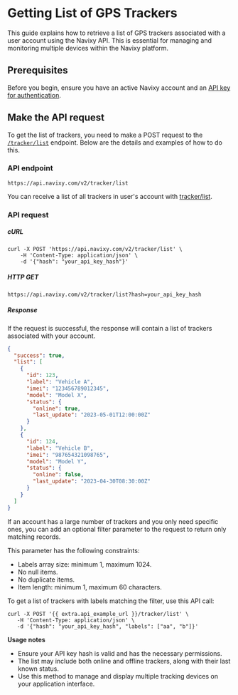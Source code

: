 # Getting List of GPS Trackers

This guide explains how to retrieve a list of GPS trackers associated with a user account using the Navixy API. This is essential for managing and monitoring multiple devices within the Navixy platform.
## Prerequisites

Before you begin, ensure you have an active Navixy account and an [API key for authentication](../../backend-api/getting-started/authentication.md). 

## Make the API request

To get the list of trackers, you need to make a POST request to the [`/tracker/list`](../../backend-api/resources/tracking/tracker/) endpoint. Below are the details and examples of how to do this.  

### API endpoint

`https://api.navixy.com/v2/tracker/list`

You can receive a list of all trackers in user's account with [tracker/list](../../backend-api/resources/tracking/tracker/index.md#list).

### API request
##### cURL

```
curl -X POST 'https://api.navixy.com/v2/tracker/list' \
	-H 'Content-Type: application/json' \
	-d '{"hash": "your_api_key_hash"}'
```

##### HTTP GET

```
https://api.navixy.com/v2/tracker/list?hash=your_api_key_hash
```


##### Response

If the request is successful, the response will contain a list of trackers associated with your account.

```json
{
  "success": true,
  "list": [
    {
      "id": 123,
      "label": "Vehicle A",
      "imei": "123456789012345",
      "model": "Model X",
      "status": {
        "online": true,
        "last_update": "2023-05-01T12:00:00Z"
      }
    },
    {
      "id": 124,
      "label": "Vehicle B",
      "imei": "987654321098765",
      "model": "Model Y",
      "status": {
        "online": false,
        "last_update": "2023-04-30T08:30:00Z"
      }
    }
  ]
}
```  

If an account has a large number of trackers and you only need specific ones, you can add an optional filter parameter to the request to return only matching records.

This parameter has the following constraints:

* Labels array size: minimum 1, maximum 1024.
* No null items.
* No duplicate items.
* Item length: minimum 1, maximum 60 characters.

To get a list of trackers with labels matching the filter, use this API call:

```
curl -X POST '{{ extra.api_example_url }}/tracker/list' \
   -H 'Content-Type: application/json' \
   -d '{"hash": "your_api_key_hash", "labels": ["aa", "b"]}'
```

**Usage notes**

- Ensure your API key hash is valid and has the necessary permissions.
- The list may include both online and offline trackers, along with their last known status.
- Use this method to manage and display multiple tracking devices on your application interface.